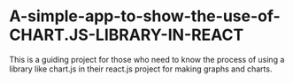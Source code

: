 # A-simple-app-to-show-the-use-of-CHART.JS-LIBRARY-IN-REACT
This is a guiding project for those who need to know the process of using a library like chart.js in their react.js project for making graphs and charts.
